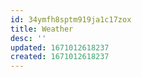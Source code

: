 ```yaml
---
id: 34ymfh8sptm919ja1c17zox
title: Weather
desc: ''
updated: 1671012618237
created: 1671012618237
---
```

